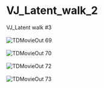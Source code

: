 # VJ_Latent_walk_2

VJ_Latent walk #3
<br/>
<br/>
![TDMovieOut 69](https://user-images.githubusercontent.com/82780678/194782607-fa4b782b-2c67-4564-b869-8f823487455d.gif)
<br/>
<br/>
![TDMovieOut 70](https://user-images.githubusercontent.com/82780678/194782633-59df89c7-4f85-4cbc-b473-65d0802f6559.gif)
<br/>
<br/>
![TDMovieOut 72](https://user-images.githubusercontent.com/82780678/194782677-200f2461-925b-49a1-aa62-abc64ab7c341.gif)
<br/>
<br/>
![TDMovieOut 73](https://user-images.githubusercontent.com/82780678/194782761-3c98e86f-26d0-4c20-9d05-a76e2f587c82.gif)
